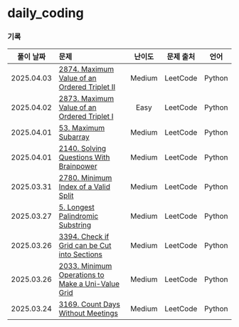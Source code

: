 # daily_coding
### 기록
| 풀이 날짜 | 문제 | 난이도 | 문제 출처 | 언어 |
|:---:|:---|:---:|:---:|:---:|
| 2025.04.03 | [2874. Maximum Value of an Ordered Triplet II](https://leetcode.com/problems/maximum-value-of-an-ordered-triplet-ii) | Medium | LeetCode | Python 
| 2025.04.02 | [2873. Maximum Value of an Ordered Triplet I](https://leetcode.com/problems/maximum-value-of-an-ordered-triplet-i) | Easy | LeetCode | Python |
| 2025.04.01 | [53. Maximum Subarray](https://leetcode.com/problems/maximum-subarray) | Medium | LeetCode | Python |
| 2025.04.01 | [2140. Solving Questions With Brainpower](https://leetcode.com/problems/solving-questions-with-brainpower) | Medium | LeetCode | Python |
| 2025.03.31 | [2780. Minimum Index of a Valid Split](https://leetcode.com/problems/minimum-index-of-a-valid-split) | Medium | LeetCode | Python |
| 2025.03.27 | [5. Longest Palindromic Substring](https://leetcode.com/problems/longest-palindromic-substring) | Medium | LeetCode | Python |
| 2025.03.26 | [3394. Check if Grid can be Cut into Sections](https://leetcode.com/problems/check-if-grid-can-be-cut-into-sections) | Medium | LeetCode | Python |
| 2025.03.26 | [2033. Minimum Operations to Make a Uni-Value Grid](https://leetcode.com/problems/minimum-operations-to-make-a-uni-value-grid) | Medium | LeetCode | Python |
| 2025.03.24 | [3169. Count Days Without Meetings](https://leetcode.com/problems/count-days-without-meetings) | Medium | LeetCode | Python |

